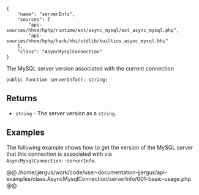 ``` yamlmeta
{
    "name": "serverInfo",
    "sources": [
        "api-sources/hhvm/hphp/runtime/ext/async_mysql/ext_async_mysql.php",
        "api-sources/hhvm/hphp/hack/hhi/stdlib/builtins_async_mysql.hhi"
    ],
    "class": "AsyncMysqlConnection"
}
```




The MySQL server version associated with the current connection




``` Hack
public function serverInfo(): string;
```




## Returns




+ ` string ` - The server version as a `` string ``.




## Examples




The following example shows how to get the version of the MySQL server that this connection is associated with via ` AsyncMysqlConnection::serverInfo `.







@@ /home/jjergus/work/code/user-documentation-jjergus/api-examples/class.AsyncMysqlConnection/serverInfo/001-basic-usage.php @@
<!-- HHAPIDOC -->
